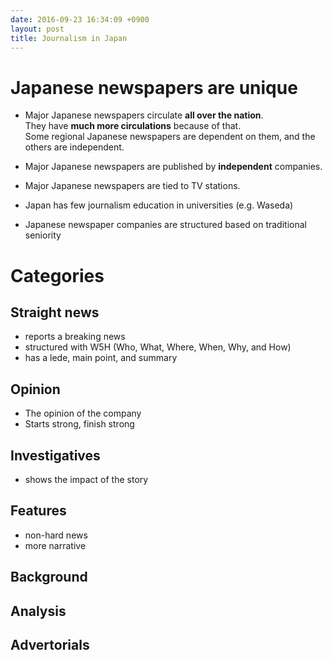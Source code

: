 ```yaml
---
date: 2016-09-23 16:34:09 +0900
layout: post
title: Journalism in Japan
---
```

# Japanese newspapers are unique
* Major Japanese newspapers circulate __all over the nation__.  
They have __much more circulations__ because of that.  
Some regional Japanese newspapers are dependent on them, and the others are
independent.

* Major Japanese newspapers are published by __independent__ companies.

* Major Japanese newspapers are tied to TV stations.

* Japan has few journalism education in universities (e.g. Waseda)

* Japanese newspaper companies are structured based on traditional seniority

# Categories

## Straight news
* reports a breaking news
* structured with W5H (Who, What, Where, When, Why, and How)
* has a lede, main point, and summary

## Opinion
* The opinion of the company
* Starts strong, finish strong

## Investigatives
* shows the impact of the story

## Features
* non-hard news
* more narrative

## Background

## Analysis

## Advertorials
